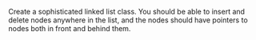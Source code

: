 Create a sophisticated linked list class. You should be able to insert and delete nodes anywhere in the list, and the nodes should have pointers to nodes both in front and behind them.
